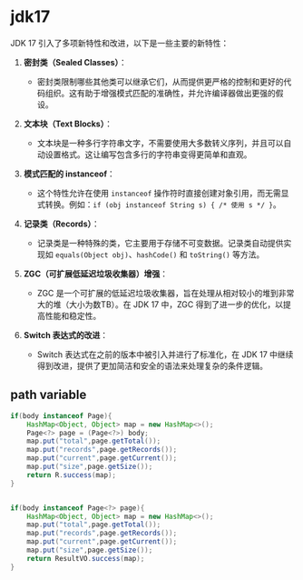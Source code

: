 # jdk17


JDK 17 引入了多项新特性和改进，以下是一些主要的新特性：

1. **密封类（Sealed Classes）**：
    - 密封类限制哪些其他类可以继承它们，从而提供更严格的控制和更好的代码组织。这有助于增强模式匹配的准确性，并允许编译器做出更强的假设。

2. **文本块（Text Blocks）**：
    - 文本块是一种多行字符串文字，不需要使用大多数转义序列，并且可以自动设置格式。这让编写包含多行的字符串变得更简单和直观。

3. **模式匹配的 instanceof**：
    - 这个特性允许在使用 `instanceof` 操作符时直接创建对象引用，而无需显式转换。例如：`if (obj instanceof String s) { /* 使用 s */ }`。

4. **记录类（Records）**：
    - 记录类是一种特殊的类，它主要用于存储不可变数据。记录类自动提供实现如 `equals(Object obj)`、`hashCode()` 和 `toString()` 等方法。

5. **ZGC（可扩展低延迟垃圾收集器）增强**：
    - ZGC 是一个可扩展的低延迟垃圾收集器，旨在处理从相对较小的堆到非常大的堆（大小为数TB）。在 JDK 17 中，ZGC 得到了进一步的优化，以提高性能和稳定性。

6. **Switch 表达式的改进**：
    - Switch 表达式在之前的版本中被引入并进行了标准化，在 JDK 17 中继续得到改进，提供了更加简洁和安全的语法来处理复杂的条件逻辑。

## path variable
``` java
if(body instanceof Page){  
    HashMap<Object, Object> map = new HashMap<>();  
    Page<?> page = (Page<?>) body;  
    map.put("total",page.getTotal());  
    map.put("records",page.getRecords());  
    map.put("current",page.getCurrent());  
    map.put("size",page.getSize());  
    return R.success(map);  
}


if(body instanceof Page<?> page){  
    HashMap<Object, Object> map = new HashMap<>();  
    map.put("total",page.getTotal());  
    map.put("records",page.getRecords());  
    map.put("current",page.getCurrent());  
    map.put("size",page.getSize());  
    return ResultVO.success(map);  
}
```

